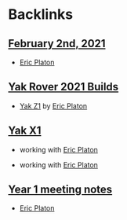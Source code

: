 
# Backlinks
## [February 2nd, 2021](<February 2nd, 2021.md>)
- [Eric Platon](<Eric Platon.md>)

## [Yak Rover 2021 Builds](<Yak Rover 2021 Builds.md>)
- [Yak Z1](<Yak Z1.md>) by [Eric Platon](<Eric Platon.md>)

## [Yak X1](<Yak X1.md>)
- working with [Eric Platon](<Eric Platon.md>)

- working with [Eric Platon](<Eric Platon.md>)

## [Year 1 meeting notes](<Year 1 meeting notes.md>)
- [Eric Platon](<Eric Platon.md>)

